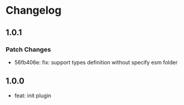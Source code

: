 # Changelog

## 1.0.1

### Patch Changes

- 56fb406e: fix: support types definition without specify esm folder

## 1.0.0

- feat: init plugin
